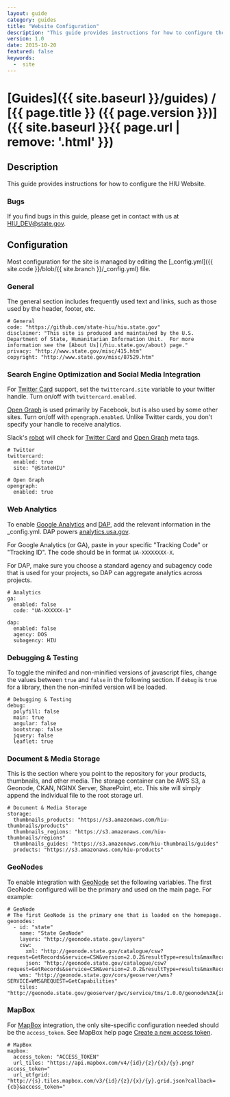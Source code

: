 ```yaml
---
layout: guide
category: guides
title: "Website Configuration"
description: "This guide provides instructions for how to configure the HIU Website"
version: 1.0
date: 2015-10-20
featured: false
keywords:
  -  site
---
```

# [Guides]({{ site.baseurl }}/guides) / [{{ page.title }} ({{ page.version }})]({{ site.baseurl }}{{ page.url | remove: '.html' }})

## Description

This guide provides instructions for how to configure the HIU Website.

### Bugs

If you find bugs in this guide, please get in contact with us at [HIU_DEV@state.gov](mailto:HIU_DEV@state.gov).

## Configuration

Most configuration for the site is managed by editing the [_config.yml]({{ site.code }}/blob/{{ site.branch }}/_config.yml) file.

### General

The general section includes frequently used text and links, such as those used by the header, footer, etc.

```
# General
code: "https://github.com/state-hiu/hiu.state.gov"
disclaimer: "This site is produced and maintained by the U.S. Department of State, Humanitarian Information Unit.  For more information see the [About Us](/hiu.state.gov/about) page."
privacy: "http://www.state.gov/misc/415.htm"
copyright: "http://www.state.gov/misc/87529.htm"
```

### Search Engine Optimization and Social Media Integration

For [Twitter Card](https://dev.twitter.com/cards/overview) support, set the `twittercard.site` variable to your twitter handle.  Turn on/off with `twittercard.enabled`.

[Open Graph](http://ogp.me/) is used primarily by Facebook, but is also used by some other sites.  Turn on/off with `opengraph.enabled`.  Unlike Twitter cards, you don't specify your handle to receive analytics.

Slack's [robot](https://api.slack.com/robots) will check for [Twitter Card](https://dev.twitter.com/cards/overview) and [Open Graph](http://ogp.me/) meta tags.

```
# Twitter
twittercard:
  enabled: true
  site: "@StateHIU"

# Open Graph
opengraph:
  enabled: true
```

### Web Analytics

To enable [Google Analytics](http://www.google.com/analytics/) and [DAP](http://www.digitalgov.gov/services/dap/), add the relevant information in the _config.yml.  DAP powers [analytics.usa.gov](https://analytics.usa.gov/).

For Google Analytics (or GA), paste in your specific "Tracking Code" or "Tracking ID".  The code should be in format `UA-XXXXXXXX-X`.


For DAP, make sure you choose a standard agency and subagency code that is used for your projects, so DAP can aggregate analytics across projects.

```
# Analytics
ga:
  enabled: false
  code: "UA-XXXXXX-1"

dap:
  enabled: false
  agency: DOS
  subagency: HIU
```

### Debugging & Testing

To toggle the minifed and non-minified versions of javascript files, change the values between `true` and `false` in the following section.  If `debug` is `true` for a library, then the non-minifed version will be loaded.

```
# Debugging & Testing
debug:
  polyfill: false
  main: true
  angular: false
  bootstrap: false
  jquery: false
  leaflet: true
```

### Document & Media Storage

This is the section where you point to the repository for your products, thumbnails, and other media.  The storage container can be AWS S3, a Geonode, CKAN, NGINX Server, SharePoint, etc.  This site will simply append the individual file to the root storage url.

```
# Document & Media Storage
storage:
  thumbnails_products: "https://s3.amazonaws.com/hiu-thumbnails/products"
  thumbnails_regions: "https://s3.amazonaws.com/hiu-thumbnails/regions"
  thumbnails_guides: "https://s3.amazonaws.com/hiu-thumbnails/guides"
  products: "https://s3.amazonaws.com/hiu-products"
```

### GeoNodes

To enable integration with [GeoNode](http://geonode.org/) set the following variables.  The first GeoNode configured will be the primary and used on the main page.  For example:

```
# GeoNode
# The first GeoNode is the primary one that is loaded on the homepage.
geonodes:
  - id: "state"
    name: "State GeoNode"
    layers: "http://geonode.state.gov/layers"
    csw:
      xml: "http://geonode.state.gov/catalogue/csw?request=GetRecords&service=CSW&version=2.0.2&resultType=results&maxRecords=1000&elementsetname=full&typenames=csw:Record&outputschema=http://www.isotc211.org/2005/gmd"
      json: "http://geonode.state.gov/catalogue/csw?request=GetRecords&service=CSW&version=2.0.2&resultType=results&maxRecords=1000&elementsetname=full&typenames=csw:Record&outputschema=http://www.isotc211.org/2005/gmd&outputFormat=application/json"
    wms: "http://geonode.state.gov/cors/geoserver/wms?SERVICE=WMS&REQUEST=GetCapabilities"
    tiles: "http://geonode.state.gov/geoserver/gwc/service/tms/1.0.0/geonode%3A{id}@EPSG%3A900913@png/{z}/{x}/{y}.png"

```

### MapBox

For [MapBox](https://www.mapbox.com/) integration, the only site-specific configuration needed should be the `access_token`.  See MapBox help page [Create a new access token](https://www.mapbox.com/help/create-api-access-token/).

```
# MapBox
mapbox:
  access_token: "ACCESS_TOKEN"
  url_tiles: "https://api.mapbox.com/v4/{id}/{z}/{x}/{y}.png?access_token="
  url_utfgrid: "http://{s}.tiles.mapbox.com/v3/{id}/{z}/{x}/{y}.grid.json?callback={cb}&access_token="
```
